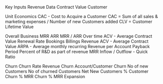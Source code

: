 Key Inputs
Revenue Data
Contract Value
Customer

Unit Economics
CAC - Cost to Acquire a Customer
CAC = Sum of all sales & marketing expenses / Number of new Customers added
CLV = Customer Lifetime Value

Overall Business
MRR
ARR
MRR / ARR Over time
ACV - Average Contract Value
Renewal Rate
Bookings
Billings
Revenue 
ACV - Average Contract Value
ARPA - Average monthly recurring Revenue per Account
Payback Period
Percent of R&D as part of revenue
MRR Inflow / Outflow - Quick Ratio

Churn
Churn Rate
Revenue Churn
Account/Customer Churn
No of new Customers
No of churned Customers
Net New Customers
% Customer Churn
% MRR Churn
% MRR Expansion
